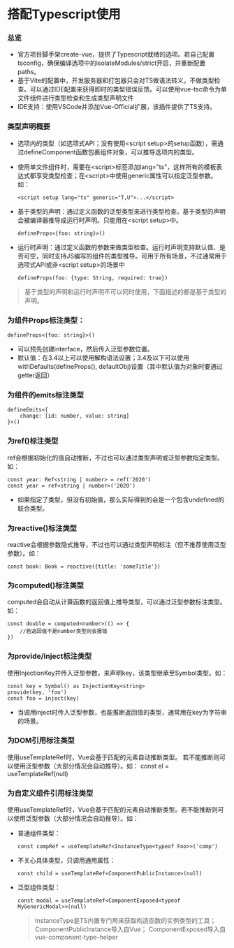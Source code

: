 # 搭配Typescript使用

### 总览
- 官方项目脚手架create-vue，提供了Typescript就绪的选项。若自己配置tsconfig，确保编译选项中的isolateModules/strict开启，并重新配置paths。
- 基于Vite的配置中，开发服务器和打包器只会对TS做语法转义，不做类型检查。可以通过IDE配置来获得即时的类型错误反馈。可以使用vue-tsc命令为单文件组件进行类型检查和生成类型声明文件
- IDE支持：使用VSCode并添加Vue-Official扩展，该插件提供了TS支持。

### 类型声明概要
- 选项内的类型（如选项式API；没有使用\<script setup>的setup函数），需通过defineComponent函数包裹组件对象，可以推导选项内的类型。
- 使用单文件组件时，需要在\<script>标签添加lang="ts"，这样所有的模板表达式都享受类型检查；在\<script>中使用generic属性可以指定泛型参数。如：
	```
	<script setup lang="ts" generic="T,U">...</script>
	```

- 基于类型的声明：通过定义函数的泛型类型来进行类型检查。基于类型的声明会被编译器推导成运行时声明。只能用在\<script setup>中。
	```
	defineProps<{foo: string}>()
	```
- 运行时声明：通过定义函数的参数来做类型检查。运行时声明支持默认值、是否可空，同时支持JS编写的组件的类型推导。可用于所有场景，不过通常用于选项式API或非\<script setup>的场景中
	```
	defineProps(foo: {type: String, required: true})
	```
>基于类型的声明和运行时声明不可以同时使用，下面描述的都是基于类型的声明。

### 为组件Props标注类型：
```
defineProps<{foo: string}>()
```
- 可以预先创建interface，然后传入泛型参数位置。
- 默认值：在3.4以上可以使用解构语法设置；3.4及以下可以使用withDefaults(defineProps<Type>(), defaultObj)设置（其中默认值为对象时要通过getter返回）


### 为组件的emits标注类型
```
defineEmits<{
	change: [id: number, value: string]
}>()
```

### 为ref()标注类型
ref会根据初始化的值自动推断，不过也可以通过类型声明或泛型参数指定类型。如：
```
const year: Ref<string | number> = ref('2020')
const year = ref<string | number>('2020')
```
- 如果指定了类型，但没有初始值，那么实际得到的会是一个包含undefined的联合类型。

### 为reactive()标注类型
reactive会根据参数隐式推导，不过也可以通过类型声明标注（但不推荐使用泛型参数）。如：
```
const book: Book = reactive({title: 'someTitle'})
```

### 为computed()标注类型
computed会自动从计算函数的返回值上推导类型，可以通过泛型参数标注类型。如：
```
const double = computed<number>(() => {
	//若返回值不是number类型则会报错
})
```

### 为provide/inject标注类型
使用InjectionKey并传入泛型参数，来声明key，该类型继承至Symbol类型。如：
```
const key = Symbol() as InjectionKey<string>
provide(key, 'foo')
const foo = inject(key)
```
- 当调用inject时传入泛型参数，也能推断返回值的类型，通常用在key为字符串的场景。

### 为DOM引用标注类型
使用useTemplateRef时，Vue会基于匹配的元素自动推断类型。
若不能推断则可以使用泛型参数（大部分情况会自动推导）。如：
const el = useTemplateRef<HTMLInputElement>(null)

### 为自定义组件引用标注类型
使用useTemplateRef时，Vue会基于匹配的元素自动推断类型。若不能推断则可以使用泛型参数（大部分情况会自动推导）。如：
- 普通组件类型：
	```
	const compRef = useTemplateRef<InstanceType<typeof Foo>>('comp')
	```
- 不关心具体类型，只调用通用属性：
	```
	const child = useTemplateRef<ComponentPublicInstance>(null)
	```
- 泛型组件类型：
	```
	const modal = useTemplateRef<ComponentExposed<typeof MyGenericModal>>(null)
	```
	>InstanceType是TS内置专门用来获取构造函数的实例类型的工具；
	ComponentPublicInstance导入自Vue；
	ComponentExposed导入自vue-component-type-helper